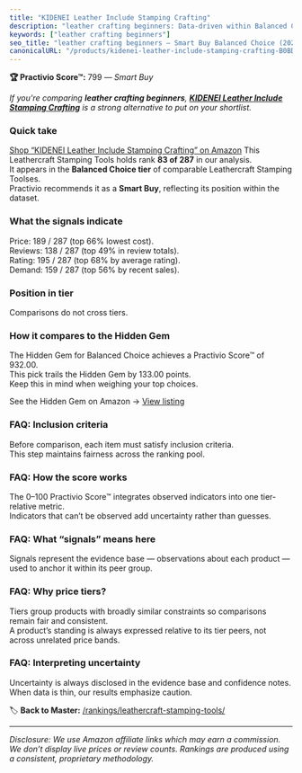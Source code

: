 ```yaml
---
title: "KIDENEI Leather Include Stamping Crafting"
description: "leather crafting beginners: Data-driven within Balanced Choice ranking using the Practivio Score™. Positioned by quality, value, demand, findability, momentum."
keywords: ["leather crafting beginners"]
seo_title: "leather crafting beginners — Smart Buy Balanced Choice (2025)"
canonicalURL: "/products/kidenei-leather-include-stamping-crafting-B0BDVCW5GP/"
---
```


**🏆 Practivio Score™:** 799 — _Smart Buy_


*If you're comparing **leather crafting beginners**, **[KIDENEI Leather Include Stamping Crafting](https://www.amazon.com/dp/B0BDVCW5GP?tag=practivio-20)** is a strong alternative to put on your shortlist.*
### Quick take
[Shop “KIDENEI Leather Include Stamping Crafting” on Amazon](https://www.amazon.com/dp/B0BDVCW5GP?tag=practivio-20)
This Leathercraft Stamping Tools holds rank **83 of 287** in our analysis.  
It appears in the **Balanced Choice tier** of comparable Leathercraft Stamping Toolses.  
Practivio recommends it as a **Smart Buy**, reflecting its position within the dataset.

### What the signals indicate
Price: 189 / 287 (top 66% lowest cost).  
Reviews: 138 / 287 (top 49% in review totals).  
Rating: 195 / 287 (top 68% by average rating).  
Demand: 159 / 287 (top 56% by recent sales).

### Position in tier
Comparisons do not cross tiers.

### How it compares to the Hidden Gem
The Hidden Gem for Balanced Choice achieves a Practivio Score™ of 932.00.  
This pick trails the Hidden Gem by 133.00 points.  
Keep this in mind when weighing your top choices.  

See the Hidden Gem on Amazon → [View listing](https://www.amazon.com/dp/B09VBWYHQY?tag=practivio-20)

### FAQ: Inclusion criteria
Before comparison, each item must satisfy inclusion criteria.  
This step maintains fairness across the ranking pool.

### FAQ: How the score works
The 0–100 Practivio Score™ integrates observed indicators into one tier-relative metric.  
Indicators that can’t be observed add uncertainty rather than guesses.

### FAQ: What “signals” means here
Signals represent the evidence base — observations about each product — used to anchor it within its peer group.

### FAQ: Why price tiers?
Tiers group products with broadly similar constraints so comparisons remain fair and consistent.  
A product’s standing is always expressed relative to its tier peers, not across unrelated price bands.

### FAQ: Interpreting uncertainty
Uncertainty is always disclosed in the evidence base and confidence notes.  
When data is thin, our results emphasize caution.


🏷️ **Back to Master:** [/rankings/leathercraft-stamping-tools/](/rankings/leathercraft-stamping-tools/)

---
_Disclosure: We use Amazon affiliate links which may earn a commission. We don’t display live prices or review counts. Rankings are produced using a consistent, proprietary methodology._
